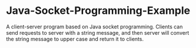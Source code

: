 # Java-Socket-Programming-Example

A client-server program based on Java socket programming. Clients can send requests to server with a string message, and then server will convert the string message to upper case and return it to clients.
